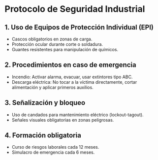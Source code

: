 # Protocolo de Seguridad Industrial

## 1. Uso de Equipos de Protección Individual (EPI)
- Cascos obligatorios en zonas de carga.
- Protección ocular durante corte o soldadura.
- Guantes resistentes para manipulación de químicos.

## 2. Procedimientos en caso de emergencia
- Incendio: Activar alarma, evacuar, usar extintores tipo ABC.
- Descarga eléctrica: No tocar a la víctima directamente, cortar alimentación y aplicar primeros auxilios.

## 3. Señalización y bloqueo
- Uso de candados para mantenimiento eléctrico (lockout-tagout).
- Señales visuales obligatorias en zonas peligrosas.

## 4. Formación obligatoria
- Curso de riesgos laborales cada 12 meses.
- Simulacro de emergencia cada 6 meses.
